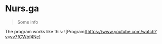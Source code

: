# Nurs.ga
> Some info

The program works like this:
![Program][https://www.youtube.com/watch?v=vv7fCWbf4Nc]
